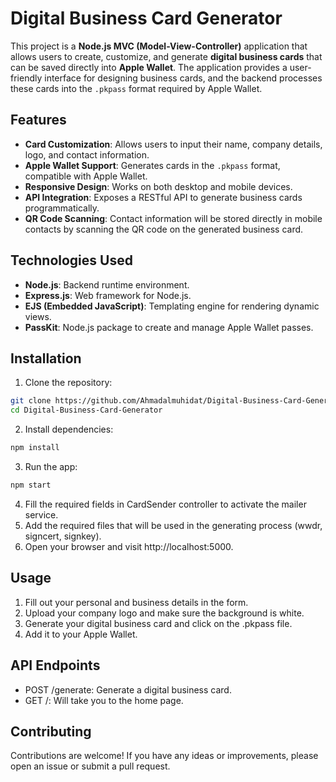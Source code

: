 # Digital Business Card Generator
This project is a **Node.js MVC (Model-View-Controller)** application that allows users to create, customize, and generate **digital business cards** that can be saved directly into **Apple Wallet**. The application provides a user-friendly interface for designing business cards, and the backend processes these cards into the `.pkpass` format required by Apple Wallet.

## Features
- **Card Customization**: Allows users to input their name, company details, logo, and contact information.
- **Apple Wallet Support**: Generates cards in the `.pkpass` format, compatible with Apple Wallet.
- **Responsive Design**: Works on both desktop and mobile devices.
- **API Integration**: Exposes a RESTful API to generate business cards programmatically.
- **QR Code Scanning**: Contact information will be stored directly in mobile contacts by scanning the QR code on the generated business card.

## Technologies Used
- **Node.js**: Backend runtime environment.
- **Express.js**: Web framework for Node.js.
- **EJS (Embedded JavaScript)**: Templating engine for rendering dynamic views.
- **PassKit**: Node.js package to create and manage Apple Wallet passes.

## Installation
1. Clone the repository:

  ```bash
  git clone https://github.com/Ahmadalmuhidat/Digital-Business-Card-Generator.git
  cd Digital-Business-Card-Generator
  ```
2. Install dependencies:

  ```bash
  npm install
  ```
3. Run the app:
  ```bash
  npm start
  ```
4. Fill the required fields in CardSender controller to activate the mailer service.
5. Add the required files that will be used in the generating process (wwdr, signcert, signkey).
6. Open your browser and visit http://localhost:5000.

## Usage
1. Fill out your personal and business details in the form.
3. Upload your company logo and make sure the background is white.
4. Generate your digital business card and click on the .pkpass file.
5. Add it to your Apple Wallet.

## API Endpoints
- POST /generate: Generate a digital business card.
- GET /: Will take you to the home page.

## Contributing
Contributions are welcome! If you have any ideas or improvements, please open an issue or submit a pull request.